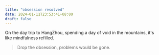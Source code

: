 ```yaml
---
title: "obsession resolved"
date: 2024-01-11T23:53:41+08:00
draft: false
---
```


On the day trip to HangZhou, spending a day of void in the mountains, it's like mindfulness refilled.

> Drop the obsession, problems would be gone.

